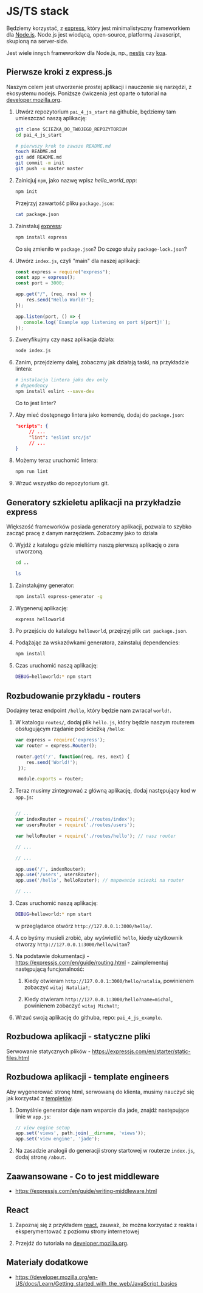 # JS/TS stack

Będziemy korzystać, z [express](https://expressjs.com/), który jest  minimalistyczny frameworkiem dla [Node.js](nodejs.org). Node.js jest wiodącą, open-source, platformą Javascript, skupioną na server-side.

Jest wiele innych frameworków dla Node.js, np., [nestjs](https://nestjs.com/) czy [koa](https://github.com/koajs/koa).

## Pierwsze kroki z express.js

Naszym celem jest utworzenie prostej aplikacji i nauczenie się narzędzi, z ekosystemu nodejs. Poniższe ćwiczenia jest oparte o tutorial na [developer.mozilla.org](https://developer.mozilla.org/en-US/docs/Learn/Server-side/Express_Nodejs/development_environment).

1. Utwórz repozytorium `pai_4_js_start` na githubie, będziemy tam umieszczać naszą aplikację:

   ```bash
   git clone ŚCIEŻKA_DO_TWOJEGO_REPOZYTORIUM
   cd pai_4_js_start

   # pierwszy krok to zawsze README.md
   touch README.md
   git add README.md
   git commit -m init
   git push -u master master
   ```

2. Zainicjuj `npm`, jako nazwę wpisz *hello_world_app*:

   ```bash
   npm init
   ```

   Przejrzyj zawartość pliku `package.json`:

   ```bash
   cat package.json
   ```

3. Zainstaluj [express](https://expressjs.com/):

   ```bash
   npm install express
   ```

   Co się zmieniło w `package.json`? Do czego służy `package-lock.json`?

4. Utwórz `index.js`, czyli "main" dla naszej aplikacji:

   ```javascript
   const express = require("express");
   const app = express();
   const port = 3000;

   app.get("/", (req, res) => {
       res.send("Hello World!");
   });

   app.listen(port, () => {
      console.log(`Example app listening on port ${port}!`);
   });
   ```

5. Zweryfikujmy czy nasz aplikacja działa:

   ```bash
   node index.js
   ```

6. Zanim, przejdziemy dalej, zobaczmy jak działają taski, na przykładzie lintera:

   ```bash
   # instalacja lintera jako dev only
   # dependency
   npm install eslint --save-dev
   ```

   Co to jest linter?

7. Aby mieć dostępnego lintera jako komendę, dodaj do `package.json`:

   ```json
   "scripts": {
   		// ...
   		"lint": "eslint src/js"
   		// ...
   }
   ```

8. Możemy teraz uruchomić lintera:

   ```bash
   npm run lint
   ```

9. Wrzuć wszystko do repozytorium git.

## Generatory szkieletu aplikacji na przykładzie express

Większość frameworków posiada generatory aplikacji, pozwala to szybko zacząć pracę z danym narzędziem. Zobaczmy jako to działa

0. Wyjdź z katalogu gdzie mieliśmy naszą pierwszą aplikację o zera utworzoną.

   ```bash
   cd ..

   ls
   ```

1. Zainstalujmy generator:

   ```bash
   npm install express-generator -g
   ```

2. Wygeneruj aplikację:

   ```bash
   express helloworld   
   ```

3. Po przejściu do katalogu `helloworld`, przejrzyj plik `cat package.json`.

4. Podążając za wskazówkami generatora, zainstaluj dependencies:

   ```bash
   npm install
   ```

5. Czas uruchomić naszą aplikację:

   ```bash
   DEBUG=helloworld:* npm start
   ```

## Rozbudowanie przykładu - routers

Dodajmy teraz endpoint `/hello`, który będzie nam zwracał `world!`.

1. W katalogu `routes/`, dodaj plik `hello.js`, który będzie naszym routerem obsługującym rządanie pod ścieżką `/hello`:

   ```javascript
   var express = require('express');
   var router = express.Router();

   router.get('/', function(req, res, next) {
       res.send('World!');
    });

    module.exports = router;
   ```

2. Teraz musimy zintegrować z główną aplikację, dodaj następujący kod w `app.js`:

   ```javascript

   // ...
   var indexRouter = require('./routes/index');
   var usersRouter = require('./routes/users');

   var helloRouter = require('./routes/hello'); // nasz router

   // ...
   ```

   ```javascript
   // ...

   app.use('/', indexRouter);
   app.use('/users', usersRouter);
   app.use('/hello', helloRouter); // mapowanie sciezki na router

   // ...
   ```

3. Czas uruchomić naszą aplikację:

   ```bash
   DEBUG=helloworld:* npm start
   ```

   w przeglądarce otwórz `http://127.0.0.1:3000/hello/`.

4. A co byśmy musieli zrobić, aby wyświetlić `hello`, kiedy użytkownik otworzy `http://127.0.0.1:3000/hello/witam`?

5. Na podstawie dokumentacji - https://expressjs.com/en/guide/routing.html - zaimplementuj następującą funcjonalność:

   1. Kiedy otwieram `http://127.0.0.1:3000/hello/natalia`, powinienem zobaczyć `witaj Natalia!`;

   2. Kiedy otwieram `http://127.0.0.1:3000/hello?name=michal`, powinienem zobaczyć `witaj Michal!`;

6. Wrzuć swoją aplikację do githuba, repo: `pai_4_js_example`.

## Rozbudowa aplikacji - statyczne pliki

Serwowanie statycznych plików - https://expressjs.com/en/starter/static-files.html

## Rozbudowa aplikacji - template engineers

Aby wygenerować stronę html, serwowaną do klienta, musimy nauczyć się jak korzystać z [templetów](https://expressjs.com/en/guide/using-template-engines.html).

1. Domyślnie generator daje nam wsparcie dla jade, znajdź następujące linie w `app.js`:

   ```javascript
   // view engine setup
   app.set('views', path.join(__dirname, 'views'));
   app.set('view engine', 'jade');
   ```

2. Na zasadzie analogii do generacji strony startowej w routerze `index.js`, dodaj stronę `/about`.

## Zaawansowane - Co to jest middleware

- https://expressjs.com/en/guide/writing-middleware.html

## React

1. Zapoznaj się z przykładem [react](react/), zauważ, że można korzystać z reakta i eksperymentować z poziomu strony internetowej

2. Przejdź do tutoriala na [developer.mozilla.org](https://developer.mozilla.org/en-US/docs/Learn/Tools_and_testing/Client-side_JavaScript_frameworks/React_getting_started).

<!--
Jeśli byśmy chcieli używać Typescript - https://blog.logrocket.com/how-to-set-up-node-typescript-express/
-->

<!-- 0. [mdn on frameworks](https://developer.mozilla.org/en-US/docs/Learn/Tools_and_testing/Client-side_JavaScript_frameworks/Introduction).

1. React

2. JS/TS

3. Next.js -->

## Materiały dodatkowe

- https://developer.mozilla.org/en-US/docs/Learn/Getting_started_with_the_web/JavaScript_basics
